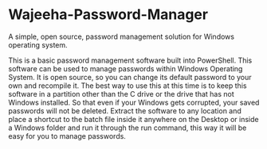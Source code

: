 # Wajeeha-Password-Manager
A simple, open source, password management solution for Windows operating system.


This is a basic password management software built into PowerShell. This software can be used to manage passwords within Windows Operating System. It is open source, so you can change its default password to your own and recompile it.
The best way to use this at this time is to keep this software in a partition other than the C drive or the drive that has not Windows installed. So that even if your Windows gets corrupted, your saved passwords will not be deleted.
Extract the software to any location and place a shortcut to the batch file inside it anywhere on the Desktop or inside a Windows folder and run it through the run command, this way it will be easy for you to manage passwords.
